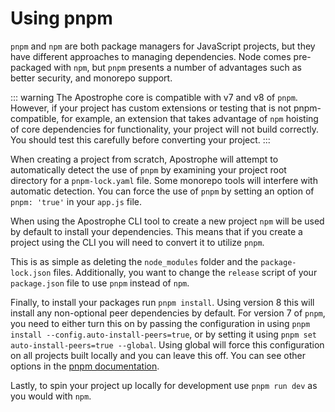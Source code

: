 # Using pnpm

`pnpm` and `npm` are both package managers for JavaScript projects, but they have different approaches to managing dependencies. Node comes pre-packaged with `npm`, but `pnpm` presents a number of advantages such as better security, and monorepo support.

::: warning
The Apostrophe core is compatible with v7 and v8 of `pnpm`. However, if your project has custom extensions or testing that is not pnpm-compatible, for example, an extension that takes advantage of `npm` hoisting of core dependencies for functionality, your project will not build correctly. You should test this carefully before converting your project.
:::

When creating a project from scratch, Apostrophe will attempt to automatically detect the use of `pnpm` by examining your project root directory for a `pnpm-lock.yaml` file. Some monorepo tools will interfere with automatic detection. You can force the use of `pnpm` by setting an option of `pnpm: 'true'` in your `app.js` file. 

When using the Apostrophe CLI tool to create a new project `npm` will be used by default to install your dependencies. This means that if you create a project using the CLI you will need to convert it to utilize `pnpm`.

This is as simple as deleting the `node_modules` folder and the `package-lock.json` files. Additionally, you want to change the `release` script of your `package.json` file to use `pnpm` instead of `npm`.

Finally, to install your packages run `pnpm install`. Using version 8 this will install any non-optional peer dependencies by default. For version 7 of `pnpm`, you need to either turn this on by passing the configuration in using `pnpm install --config.auto-install-peers=true`, or by setting it using `pnpm set auto-install-peers=true --global`. Using global will force this configuration on all projects built locally and you can leave this off. You can see other options in the [pnpm documentation](https://pnpm.io/).

Lastly, to spin your project up locally for development use `pnpm run dev` as you would with `npm`.

